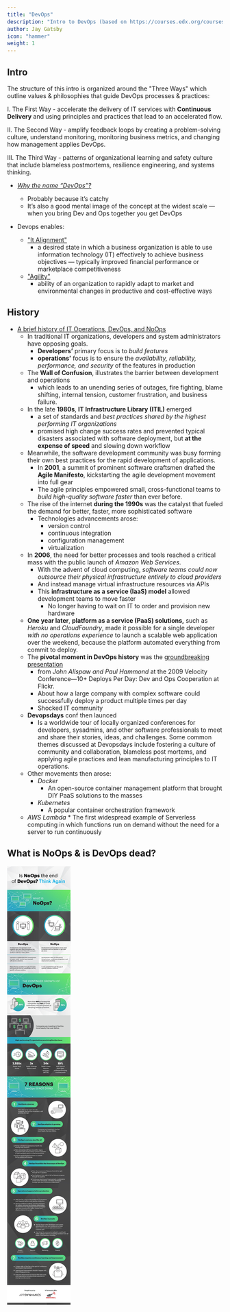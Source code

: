 ```yaml
---
title: "DevOps"
description: "Intro to DevOps (based on https://courses.edx.org/courses/course-v1:LinuxFoundationX+LFS161x+1T2018)"
author: Jay Gatsby
icon: "hammer"
weight: 1
---
```




<article id="1">

## Intro

The structure of this intro is organized around the "Three Ways" which outline values & philosophies that guide DevOps processes & practices:

I. The First Way - accelerate the delivery of IT services with **Continuous Delivery** and using principles and practices that lead to an accelerated flow.

II. The Second Way - amplify feedback loops by creating a problem-solving culture, understand monitoring, monitoring business metrics, and changing how management applies DevOps.

III. The Third Way - patterns of organizational learning and safety culture that include blameless postmortems, resilience engineering, and systems thinking.

* [*Why the name “DevOps”?*](http://dev2ops.org/2010/02/what-is-devops/)
	* Probably because it’s catchy
	* It’s also a good mental image of the concept at the widest scale — when you bring Dev and Ops together you get DevOps

* Devops enables:
	* ["It Alignment"](http://en.wikipedia.org/wiki/Business/IT_alignment)
		* a desired state in which a business organization is able to use information technology (IT) effectively to achieve business objectives — typically improved financial performance or marketplace competitiveness
	* ["Agility"](http://en.wikipedia.org/wiki/Business_agility)
		* ability of an organization to rapidly adapt to market and environmental changes in productive and cost-effective ways

</article>

<article id="2">

## History

* [A brief history of IT Operations, DevOps, and NoOps](https://blog.appdynamics.com/engineering/is-noops-the-end-of-devops-think-again/)
	* In traditional IT organizations, developers and system administrators have opposing goals.
		* **Developers’** primary focus is to *build features*
		* **operations’** focus is to ensure the *availability, reliability, performance, and security* of the features in production
	* The **Wall of Confusion**, illustrates the barrier between development and operations
		* which leads to an unending series of outages, fire fighting, blame shifting, internal tension, customer frustration, and business failure.
	* In the late **1980s**, **IT Infrastructure Library (ITIL)** emerged
		* a set of standards and *best practices shared by the highest performing IT organizations*
		* promised high change success rates and prevented typical disasters associated with software deployment, but **at the expense of speed** and slowing down workflow
	* Meanwhile, the software development community was busy forming their own best practices for the rapid development of applications.
		* In **2001**, a summit of prominent software craftsmen drafted the **Agile Manifesto**, kickstarting the agile development movement into full gear
		* The agile principles empowered small, cross-functional teams to *build high-quality software faster* than ever before.
	* The rise of the internet **during the 1990s** was the catalyst that fueled the demand for better, faster, more sophisticated software
		* Technologies advancements arose:
			* version control
			* continuous integration
			* configuration management
			* virtualization
	* In **2006**, the need for better processes and tools reached a critical mass with the public launch of *Amazon Web Services*.
		* With the advent of cloud computing, *software teams could now outsource their physical infrastructure entirely to cloud providers*
		* And instead manage virtual infrastructure resources via APIs
		* This **infrastructure as a service (IaaS) model** allowed development teams to move faster
			* No longer having to wait on IT to order and provision new hardware
	* **One year later**, **platform as a service (PaaS) solutions,** such as *Heroku* and *CloudFoundry*, made it possible for a single developer *with no operations experience* to launch a scalable web application over the weekend, because the platform automated everything from commit to deploy.
	* The **pivotal moment in DevOps history** was the [groundbreaking presentation](https://www.youtube.com/watch?v=LdOe18KhtT4)
		* from *John Allspaw and Paul Hammond* at the 2009 Velocity Conference—10+ Deploys Per Day: Dev and Ops Cooperation at Flickr.
		* About how a large company with complex software could successfully deploy a product multiple times per day
		* Shocked IT community
	* **Devopsdays** conf then launced
		* Is a worldwide tour of locally organized conferences for developers, sysadmins, and other software professionals to meet and share their stories, ideas, and challenges. Some common themes discussed at Devopsdays include fostering a culture of community and collaboration, blameless post mortems, and applying agile practices and lean manufacturing principles to IT operations.
	* Other movements then arose:
		* *Docker*
			* An open-source container management platform that brought DIY PaaS solutions to the masses
		* *Kubernetes*
			* A popular container orchestration framework
    * *AWS Lambda*
			* The first widespread example of Serverless computing in which functions run on demand without the need for a server to run continuously
</article>

<article id="3">

## What is NoOps & is DevOps dead?

<img src="images/noops.jpg">

</article>
